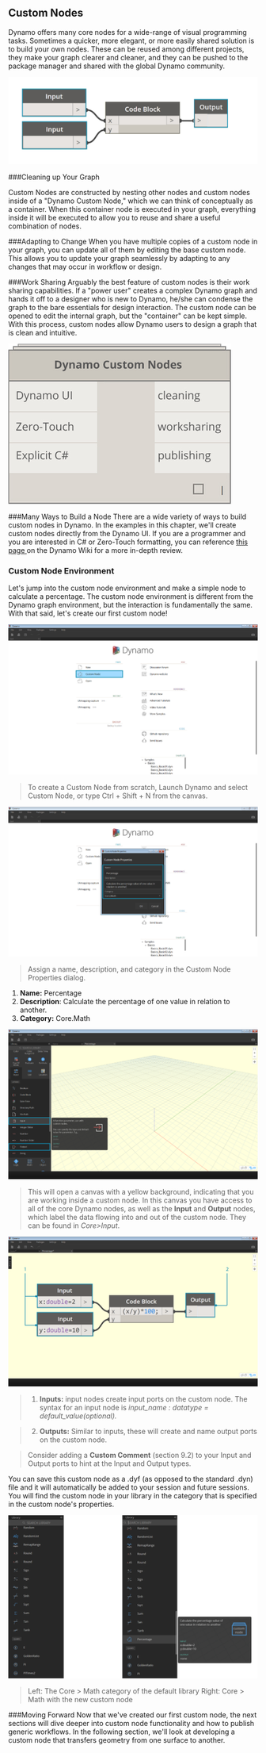 ## Custom Nodes
Dynamo offers many core nodes for a wide-range of visual programming tasks. Sometimes a quicker, more elegant, or more easily shared solution is to build your own nodes. These can be reused among different projects, they make your graph clearer and cleaner, and they can be pushed to the package manager and shared with the global Dynamo community.

![](images/9-1/cn.jpg)

###Cleaning up Your Graph

Custom Nodes are constructed by nesting other nodes and custom nodes inside of a "Dynamo Custom Node," which we can think of conceptually as a container. When this container node is executed in your graph, everything inside it will be executed to allow you to reuse and share a useful combination of nodes.

###Adapting to Change
When you have multiple copies of a custom node in your graph, you can update all of them by editing the base custom node. This allows you to update your graph seamlessly by adapting to any changes that may occur in workflow or design.

###Work Sharing
Arguably the best feature of custom nodes is their work sharing capabilities. If a "power user" creates a complex Dynamo graph and hands it off to a designer who is new to Dynamo, he/she can condense the graph to the bare essentials for design interaction.  The custom node can be opened to edit the internal graph, but the "container" can be kept simple.  With this process, custom nodes allow Dynamo users to design a graph that is clean and intuitive.

![](images/9-1/customNodeDiagram.jpg)

###Many Ways to Build a Node
There are a wide variety of ways to build custom nodes in Dynamo. In the examples in this chapter, we'll create custom nodes directly from the Dynamo UI.  If you are a programmer and you are interested in C# or Zero-Touch formatting, you can reference [this page ](https://github.com/DynamoDS/Dynamo/wiki/How-To-Create-Your-Own-Nodes)on the Dynamo Wiki for a more in-depth review.

### Custom Node Environment
Let's jump into the custom node environment and make a simple node to calculate a percentage.  The custom node environment is different from the Dynamo graph environment, but the interaction is fundamentally the same. With that said, let's create our first custom node!

![Custom Nodes Intro](images/9-1/CustomNodes01.png)

> To create a Custom Node from scratch, Launch Dynamo and select Custom Node, or type Ctrl + Shift + N from the canvas.

![Custom Nodes Dialog](images/9-1/CustomNodes02.png)

> Assign a name, description, and category in the Custom Node Properties dialog.
1. **Name:** Percentage
2. **Description**: Calculate the percentage of one value in relation to another.
3. **Category:** Core.Math

![Custom Nodes Canvas](images/9-1/CustomNodes03.png)

> This will open a canvas with a yellow background, indicating that you are working inside a custom node. In this canvas you have access to all of the core Dynamo nodes, as well as the **Input** and **Output** nodes, which label the data flowing into and out of the custom node.  They can be found in *Core>Input*.

![Custom Nodes Canvas](images/9-1/CustomNodes04.png)

> 1. **Inputs:** input nodes create input ports on the custom node. The syntax for an input node is *input_name : datatype = default_value(optional).*

>2. **Outputs:** Similar to inputs, these will create and name output ports on the custom node.

> Consider adding a **Custom Comment** (section 9.2) to your Input and Output ports to hint at the Input and Output types.

You can save this custom node as a .dyf (as opposed to the standard .dyn) file and it will automatically be added to your session and future sessions. You will find the custom node in your library in the category that is specified in the custom node's properties.

![Add to Library](images/9-1/CustomNodes05.png)

> Left: The Core > Math category of the default library
Right: Core > Math with the new custom node

###Moving Forward
Now that we've created our first custom node, the next sections will dive deeper into custom node functionality and how to publish generic workflows.  In the following section, we'll look at developing a custom node that transfers geometry from one surface to another.
